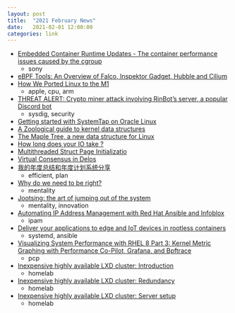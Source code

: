 ```yaml
---
layout: post
title:  "2021 February News"
date:   2021-02-01 12:00:00
categories: link
---
```


- [Embedded Container Runtime Updates - The container performance issues caused by the cgroup](https://speakerdeck.com/kentatada/embedded-container-runtime-updates-the-container-performance-issues-caused-by-the-cgroup)
  - sony
- [eBPF Tools: An Overview of Falco, Inspektor Gadget, Hubble and Cilium](https://thenewstack.io/ebpf-tools-an-overview-of-falco-inspektor-gadget-hubble-and-cilium/)
- [How We Ported Linux to the M1](https://corellium.com/blog/linux-m1)
  - apple, cpu, arm
- [THREAT ALERT: Crypto miner attack involving RinBot’s server, a popular Discord bot](https://sysdig.com/blog/rinbot-discord-bot-crypto-miner/)
  - sysdig, security
- [Getting started with SystemTap on Oracle Linux](https://blogs.oracle.com/linux/getting-started-with-systemtap-on-oracle-linux)
- [A Zoological guide to kernel data structures](https://blogs.oracle.com/linux/a-zoological-guide-to-kernel-data-structures)
- [The Maple Tree, a new data structure for Linux](https://blogs.oracle.com/linux/the-maple-tree%2c-a-new-data-structure-for-linux)
- [How long does your IO take ?](https://blogs.oracle.com/linux/how-long-does-your-io-take)
- [Multithreaded Struct Page Initializatio](https://blogs.oracle.com/linux/multithreaded-struct-page-initialization)
- [Virtual Consensus in Delos](https://muratbuffalo.blogspot.com/2021/01/virtual-consensus-in-delos.html)
- [我的年度总结和年度计划系统分享](https://sspai.com/post/64767)
  - efficient, plan
- [Why do we need to be right?](https://nesslabs.com/need-to-be-right)
  - mentality
- [Jootsing: the art of jumping out of the system](https://nesslabs.com/jootsing-jumping-out-of-the-system)
  - mentality, innovation
- [Automating IP Address Management with Red Hat Ansible and Infoblox](https://www.redhat.com/en/blog/automating-ip-address-management-red-hat-ansible-and-infoblox)
  - ipam
- [Deliver your applications to edge and IoT devices in rootless containers](https://developers.redhat.com/blog/2021/02/03/deliver-your-applications-to-edge-and-iot-devices-in-rootless-containers/)
  - systemd, ansible
- [Visualizing System Performance with RHEL 8 Part 3: Kernel Metric Graphing with Performance Co-Pilot, Grafana, and Bpftrace](https://www.redhat.com/en/blog/visualizing-system-performance-rhel-8-part-3-kernel-metric-graphing-performance-co-pilot-grafana-and-bpftrace)
  - pcp
- [Inexpensive highly available LXD cluster: Introduction](https://stgraber.org/2020/12/15/inexpensive-highly-available-lxd-cluster-introduction/)
  - homelab
- [Inexpensive highly available LXD cluster: Redundancy](https://stgraber.org/2020/12/16/inexpensive-highly-available-lxd-cluster-redundancy/)
  - homelab
- [Inexpensive highly available LXD cluster: Server setup](https://stgraber.org/2020/12/18/inexpensive-highly-available-lxd-cluster-server-setup/)
  - homelab
